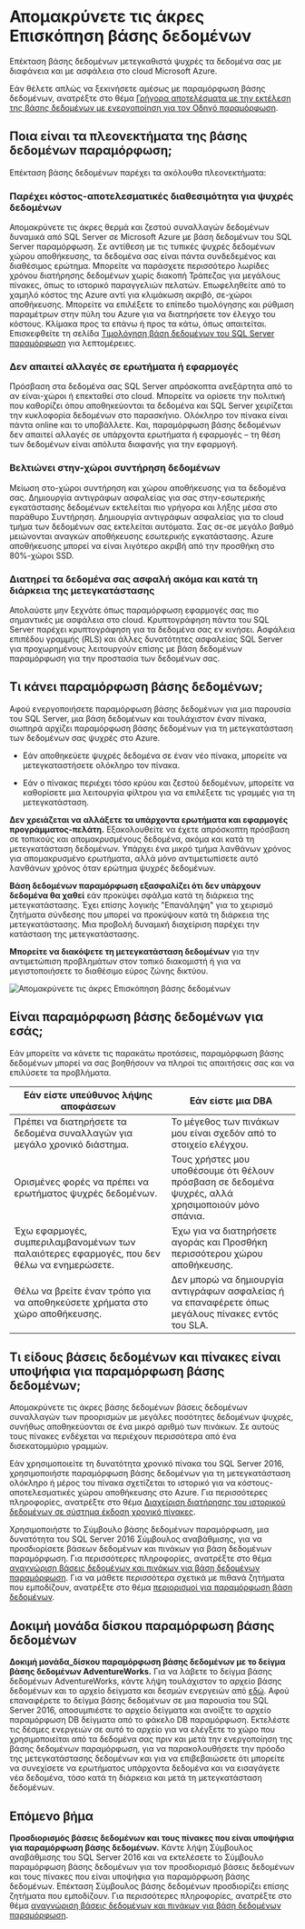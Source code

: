 <properties
    pageTitle="Απομακρύνετε τις άκρες βάσης δεδομένων Επισκόπηση | Microsoft Azure"
    description="Μάθετε πώς βάσης δεδομένων παραμόρφωση μετεγκαθιστά ψυχρές τα δεδομένα σας με διαφάνεια και με ασφάλεια στο cloud Microsoft Azure."
    services="sql-server-stretch-database"
    documentationCenter=""
    authors="douglaslMS"
    manager="jhubbard"
    editor=""/>

<tags
    ms.service="sql-server-stretch-database"
    ms.workload="data-management"
    ms.tgt_pltfrm="na"
    ms.devlang="na"
    ms.topic="get-started-article"
    ms.date="06/27/2016"
    ms.author="douglasl"/>

# <a name="stretch-database-overview"></a>Απομακρύνετε τις άκρες Επισκόπηση βάσης δεδομένων

Επέκταση βάσης δεδομένων μετεγκαθιστά ψυχρές τα δεδομένα σας με διαφάνεια και με ασφάλεια στο cloud Microsoft Azure.

Εάν θέλετε απλώς να ξεκινήσετε αμέσως με παραμόρφωση βάσης δεδομένων, ανατρέξτε στο θέμα [Γρήγορα αποτελέσματα με την εκτέλεση της βάσης δεδομένων με ενεργοποίηση για τον Οδηγό παραμόρφωση](sql-server-stretch-database-wizard.md).

## <a name="what-are-the-benefits-of-stretch-database"></a>Ποια είναι τα πλεονεκτήματα της βάσης δεδομένων παραμόρφωση;
Επέκταση βάσης δεδομένων παρέχει τα ακόλουθα πλεονεκτήματα:

### <a name="provides-cost-effective-availability-for-cold-data"></a>Παρέχει κόστος\-αποτελεσματικές διαθεσιμότητα για ψυχρές δεδομένων
Απομακρύνετε τις άκρες θερμά και ζεστού συναλλαγών δεδομένων δυναμικά από SQL Server σε Microsoft Azure με βάση δεδομένων του SQL Server παραμόρφωση. Σε αντίθεση με τις τυπικές ψυχρές δεδομένων χώρου αποθήκευσης, τα δεδομένα σας είναι πάντα συνδεδεμένος και διαθέσιμος ερώτημα. Μπορείτε να παράσχετε περισσότερο λωρίδες χρόνου διατήρησης δεδομένων χωρίς διακοπή Τράπεζας για μεγάλους πίνακες, όπως το ιστορικό παραγγελιών πελατών. Επωφεληθείτε από το χαμηλό κόστος της Azure αντί για κλιμάκωση ακριβό, σε\-χώροι αποθήκευσης. Μπορείτε να επιλέξετε το επίπεδο τιμολόγησης και ρύθμιση παραμέτρων στην πύλη του Azure για να διατηρήσετε τον έλεγχο του κόστους. Κλίμακα προς τα επάνω ή προς τα κάτω, όπως απαιτείται. Επισκεφθείτε τη σελίδα [Τιμολόγηση βάση δεδομένων του SQL Server παραμόρφωση](https://azure.microsoft.com/pricing/details/sql-server-stretch-database/) για λεπτομέρειες.

### <a name="doesnt-require-changes-to-queries-or-applications"></a>Δεν απαιτεί αλλαγές σε ερωτήματα ή εφαρμογές
Πρόσβαση στα δεδομένα σας SQL Server απρόσκοπτα ανεξάρτητα από το αν είναι\-χώροι ή επεκταθεί στο cloud.  Μπορείτε να ορίσετε την πολιτική που καθορίζει όπου αποθηκεύονται τα δεδομένα και SQL Server χειρίζεται την κυκλοφορία δεδομένων στο παρασκήνιο. Ολόκληρο τον πίνακα είναι πάντα online και το υποβάλλετε. Και, παραμόρφωση βάσης δεδομένων δεν απαιτεί αλλαγές σε υπάρχοντα ερωτήματα ή εφαρμογές – τη θέση των δεδομένων είναι απόλυτα διαφανής για την εφαρμογή.

### <a name="streamlines-on-premises-data-maintenance"></a>Βελτιώνει στην\-χώροι συντήρηση δεδομένων
Μείωση στο\-χώροι συντήρηση και χώρου αποθήκευσης για τα δεδομένα σας. Δημιουργία αντιγράφων ασφαλείας για σας στην\-εσωτερικής εγκατάστασης δεδομένων εκτελείται πιο γρήγορα και λήξης μέσα στο παράθυρο Συντήρηση. Δημιουργία αντιγράφων ασφαλείας για το cloud τμήμα των δεδομένων σας εκτελείται αυτόματα. Σας σε\-σε μεγάλο βαθμό μειώνονται αναγκών αποθήκευσης εσωτερικής εγκατάστασης. Azure αποθήκευσης μπορεί να είναι λιγότερο ακριβή από την προσθήκη στο 80%\-χώροι SSD.

### <a name="keeps-your-data-secure-even-during-migration"></a>Διατηρεί τα δεδομένα σας ασφαλή ακόμα και κατά τη διάρκεια της μετεγκατάστασης
Απολαύστε μην ξεχνάτε όπως παραμόρφωση εφαρμογές σας πιο σημαντικές με ασφάλεια στο cloud. Κρυπτογράφηση πάντα του SQL Server παρέχει κρυπτογράφηση για τα δεδομένα σας εν κινήσει. Ασφάλεια επιπέδου γραμμής (RLS) και άλλες δυνατότητες ασφαλείας SQL Server για προχωρημένους λειτουργούν επίσης με βάση δεδομένων παραμόρφωση για την προστασία των δεδομένων σας.

## <a name="what-does-stretch-database-do"></a>Τι κάνει παραμόρφωση βάσης δεδομένων;
Αφού ενεργοποιήσετε παραμόρφωση βάσης δεδομένων για μια παρουσία του SQL Server, μια βάση δεδομένων και τουλάχιστον έναν πίνακα, σιωπηρά αρχίζει παραμόρφωση βάσης δεδομένων για τη μετεγκατάσταση των δεδομένων σας ψυχρές στο Azure.

-   Εάν αποθηκεύετε ψυχρές δεδομένα σε έναν νέο πίνακα, μπορείτε να μετεγκαταστήσετε ολόκληρο τον πίνακα.

-   Εάν ο πίνακας περιέχει τόσο κρύου και ζεστού δεδομένων, μπορείτε να καθορίσετε μια λειτουργία φίλτρου για να επιλέξετε τις γραμμές για τη μετεγκατάσταση.

**Δεν χρειάζεται να αλλάξετε τα υπάρχοντα ερωτήματα και εφαρμογές προγράμματος-πελάτη.** Εξακολουθείτε να έχετε απρόσκοπτη πρόσβαση σε τοπικούς και απομακρυσμένους δεδομένα, ακόμα και κατά τη μετεγκατάσταση δεδομένων. Υπάρχει ένα μικρό τμήμα λανθάνων χρόνος για απομακρυσμένο ερωτήματα, αλλά μόνο αντιμετωπίσετε αυτό λανθάνων χρόνος όταν ερώτημα ψυχρές δεδομένων.

**Βάση δεδομένων παραμόρφωση εξασφαλίζει ότι δεν υπάρχουν δεδομένα θα χαθεί** εάν προκύψει σφάλμα κατά τη διάρκεια της μετεγκατάστασης. Έχει επίσης λογικής "Επανάληψη" για το χειρισμό ζητήματα σύνδεσης που μπορεί να προκύψουν κατά τη διάρκεια της μετεγκατάστασης. Μια προβολή δυναμική διαχείριση παρέχει την κατάσταση της μετεγκατάστασης.

**Μπορείτε να διακόψετε τη μετεγκατάσταση δεδομένων** για την αντιμετώπιση προβλημάτων στον τοπικό διακομιστή ή για να μεγιστοποιήσετε το διαθέσιμο εύρος ζώνης δικτύου.

![Απομακρύνετε τις άκρες Επισκόπηση βάσης δεδομένων][StretchOverviewImage1]

## <a name="is-stretch-database-for-you"></a>Είναι παραμόρφωση βάσης δεδομένων για εσάς;
Εάν μπορείτε να κάνετε τις παρακάτω προτάσεις, παραμόρφωση βάσης δεδομένων μπορεί να σας βοηθήσουν να πληροί τις απαιτήσεις σας και να επιλύσετε τα προβλήματα.

|Εάν είστε υπεύθυνος λήψης αποφάσεων|Εάν είστε μια DBA|
|------------------------------|-------------------|
|Πρέπει να διατηρήσετε τα δεδομένα συναλλαγών για μεγάλο χρονικό διάστημα.|Το μέγεθος των πινάκων μου είναι σχεδόν από το στοιχείο ελέγχου.|
|Ορισμένες φορές να πρέπει να ερωτήματος ψυχρές δεδομένων.|Τους χρήστες μου υποθέσουμε ότι θέλουν πρόσβαση σε δεδομένα ψυχρές, αλλά χρησιμοποιούν μόνο σπάνια.|
|Έχω εφαρμογές, συμπεριλαμβανομένων των παλαιότερες εφαρμογές, που δεν θέλω να ενημερώσετε.|Έχω για να διατηρήσετε αγοράς και Προσθήκη περισσότερου χώρου αποθήκευσης.|
|Θέλω να βρείτε έναν τρόπο για να αποθηκεύσετε χρήματα στο χώρο αποθήκευσης.|Δεν μπορώ να δημιουργία αντιγράφων ασφαλείας ή να επαναφέρετε όπως μεγάλους πίνακες εντός του SLA.|

## <a name="what-kind-of-databases-and-tables-are-candidates-for-stretch-database"></a>Τι είδους βάσεις δεδομένων και πίνακες είναι υποψήφια για παραμόρφωση βάσης δεδομένων;
Απομακρύνετε τις άκρες βάσης δεδομένων βάσεις δεδομένων συναλλαγών των προορισμών με μεγάλες ποσότητες δεδομένων ψυχρές, συνήθως αποθηκεύονται σε ένα μικρό αριθμό των πινάκων. Σε αυτούς τους πίνακες ενδέχεται να περιέχουν περισσότερα από ένα δισεκατομμύριο γραμμών.

Εάν χρησιμοποιείτε τη δυνατότητα χρονικό πίνακα του SQL Server 2016, χρησιμοποιήστε παραμόρφωση βάσης δεδομένων για τη μετεγκατάσταση ολόκληρο ή μέρος του πίνακα σχετίζεται το ιστορικό για να κόστους\-αποτελεσματικές χώρου αποθήκευσης στο Azure. Για περισσότερες πληροφορίες, ανατρέξτε στο θέμα [Διαχείριση διατήρησης του ιστορικού δεδομένων σε σύστημα έκδοση χρονικό πίνακες](https://msdn.microsoft.com/library/mt637341.aspx).

Χρησιμοποιήστε το Σύμβουλο βάσης δεδομένων παραμόρφωση, μια δυνατότητα του SQL Server 2016 Σύμβουλος αναβάθμισης, για να προσδιορίσετε βάσεων δεδομένων και πινάκων για βάση δεδομένων παραμόρφωση. Για περισσότερες πληροφορίες, ανατρέξτε στο θέμα [αναγνώριση βάσεις δεδομένων και πινάκων για βάση δεδομένων παραμόρφωση](sql-server-stretch-database-identify-databases.md). Για να μάθετε περισσότερα σχετικά με πιθανά ζητήματα που εμποδίζουν, ανατρέξτε στο θέμα [περιορισμοί για παραμόρφωση βάση δεδομένων](sql-server-stretch-database-limitations.md).

## <a name="test-drive-stretch-database"></a>Δοκιμή μονάδα δίσκου παραμόρφωση βάσης δεδομένων
**Δοκιμή μονάδα_δίσκου παραμόρφωση βάσης δεδομένων με το δείγμα βάσης δεδομένων AdventureWorks.** Για να λάβετε το δείγμα βάσης δεδομένων AdventureWorks, κάντε λήψη τουλάχιστον το αρχείο βάσης δεδομένων και το αρχείο δείγματα και δεσμών ενεργειών από [εδώ](https://www.microsoft.com/download/details.aspx?id=49502). Αφού επαναφέρετε το δείγμα βάσης δεδομένων σε μια παρουσία του SQL Server 2016, αποσυμπιέστε το αρχείο δείγματα και ανοίξτε το αρχείο παραμόρφωση DB δείγματα από το φάκελο DB παραμόρφωση. Εκτελέστε τις δέσμες ενεργειών σε αυτό το αρχείο για να ελέγξετε το χώρο που χρησιμοποιείται από τα δεδομένα σας πριν και μετά την ενεργοποίηση της βάσης δεδομένων παραμόρφωση, για να παρακολουθήσετε την πρόοδο της μετεγκατάστασης δεδομένων και για να επιβεβαιώσετε ότι μπορείτε να συνεχίσετε να ερωτήματος υπάρχοντα δεδομένα και να εισαγάγετε νέα δεδομένα, τόσο κατά τη διάρκεια και μετά τη μετεγκατάσταση δεδομένων.

## <a name="next-step"></a>Επόμενο βήμα
**Προσδιορισμός βάσεις δεδομένων και τους πίνακες που είναι υποψήφια για παραμόρφωση βάσης δεδομένων.** Κάντε λήψη Σύμβουλος αναβάθμισης του SQL Server 2016 και να εκτελέσετε το Σύμβουλο παραμόρφωση βάσης δεδομένων για τον προσδιορισμό βάσεις δεδομένων και τους πίνακες που είναι υποψήφια για παραμόρφωση βάσης δεδομένων. Επέκταση Σύμβουλος βάσης δεδομένων προσδιορίζει επίσης ζητήματα που εμποδίζουν. Για περισσότερες πληροφορίες, ανατρέξτε στο θέμα [αναγνώριση βάσεις δεδομένων και πινάκων για βάση δεδομένων παραμόρφωση](sql-server-stretch-database-identify-databases.md).

<!--Image references-->
[StretchOverviewImage1]: ./media/sql-server-stretch-database-overview/StretchDBOverview.png
[StretchOverviewImage2]: ./media/sql-server-stretch-database-overview/StretchDBOverview1.png
[StretchOverviewImage3]: ./media/sql-server-stretch-database-overview/StretchDBOverview2.png
